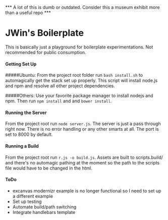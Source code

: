 *** A lot of this is dumb or outdated. Consider this a museum exhibit more than a useful repo *** 

JWin's Boilerplate
===================

This is basically just a playground for boilerplate experimentations. Not recommended for public consumption.

#### Getting Set Up

#####Ubuntu:
From the project root folder run `bash install.sh` to automagically get the stack set up properly. This script will install node.js and npm and resolve all other project dependencies.

#####Others:
Use your favorite package manager to install nodejs and npm. Then run `npm install` and and `bower install`.

#### Running the Server

From the project root run `node server.js`. The server is just a pass through right now. There is no error handling or any other smarts at all. The port is set to 8000 by default.

#### Running a Build

From the project root run `r.js -o build.js`. Assets are built to scripts.build/ and there's no automagic pathing at the moment so the path to the scripts file would have to be changed in the html.

#### ToDo

* excanvas modernizr example is no longer functional so I need to set up a different example
* Set up testing
* Automate build/path switching
* Integrate handlebars template
